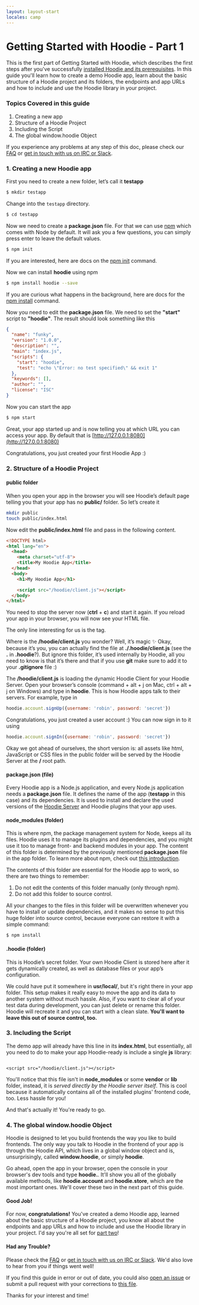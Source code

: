 ```yaml
---
layout: layout-start
locales: camp
---
```


# Getting Started with Hoodie - Part 1

This is the first part of Getting Started with Hoodie, which describes the first steps after you've successfully [installed Hoodie and its prerequisites](/camp/start/). In this guide you'll learn how to create a demo Hoodie app, learn about the basic structure of a Hoodie project and its folders, the endpoints and app URLs and how to include and use the Hoodie library in your project.

### Topics Covered in this guide

1. Creating a new app
2. Structure of a Hoodie Project
3. Including the Script
4. The global window.hoodie Object

If you experience any problems at any step of this doc, please check our <a href="http://faq.hood.ie" target="_blank">FAQ</a> or <a href="http://hood.ie/chat" target="_blank">get in touch with us on IRC or Slack</a>.

### 1. Creating a new Hoodie app

First you need to create a new folder, let’s call it **testapp**

```bash
$ mkdir testapp
```

Change into the `testapp` directory.

```bash
$ cd testapp
```

Now we need to create a **package.json** file. For that we can use [npm](https://www.npmjs.com/) which comes with Node by default. It will ask you a few questions, you can simply press enter to leave the default values.

```bash
$ npm init
```

If you are interested, here are docs on the [npm init](https://docs.npmjs.com/cli/init) command.

Now we can install **hoodie** using npm

```bash
$ npm install hoodie --save
```

If you are curious what happens in the background, here are docs for the [npm install](https://docs.npmjs.com/cli/install) command.

Now you need to edit the **package.json** file. We need to set the **"start"** script to **"hoodie"**. The result should look something like this

```json
{
  "name": "funky",
  "version": "1.0.0",
  "description": "",
  "main": "index.js",
  "scripts": {
    "start": "hoodie",
    "test": "echo \"Error: no test specified\" && exit 1"
  },
  "keywords": [],
  "author": "",
  "license": "ISC"
}
```

Now you can start the app

```bash
$ npm start
```

Great, your app started up and is now telling you at which URL you can access your app. By default that is [http://127.0.0.1:8080](http://127.0.0.1:8080)

Congratulations, you just created your first Hoodie App :)



### 2. Structure of a Hoodie Project

#### public folder

When you open your app in the browser you will see Hoodie’s default page telling
you that your app has no **public/** folder. So let’s create it

```bash
mkdir public
touch public/index.html
```

Now edit the **public/index.html** file and pass in the following content.

```html
<!DOCTYPE html>
<html lang="en">
  <head>
    <meta charset="utf-8">
    <title>My Hoodie App</title>
  </head>
  <body>
    <h1>My Hoodie App</h1>

    <script src="/hoodie/client.js"></script>
  </body>
</html>
```

You need to stop the server now (**ctrl** + **c**) and start it again.
If you reload your app in your browser, you will now see your HTML file.

The only line interesting for us is the **<script src="/hoodie/client.js"></script>** tag.

Where is the **/hoodie/client.js** you wonder? Well, it’s magic ✨
Okay, because it’s you, you can actually find the file at **./.hoodie/client.js** (see the **.** in **.hoodie**?).
But ignore this folder, it’s used internally by Hoodie, all you need to know is that it’s there and that
if you use **git** make sure to add it to your **.gitignore** file :)

The **/hoodie/client.js** is loading the dynamic Hoodie Client for your Hoodie Server.
Open your browser’s console (command + alt + j on Mac, ctrl + alt + j on Windows) and type in **hoodie**.
This is how Hoodie apps talk to their servers. For example, type in

```js
hoodie.account.signUp({username: 'robin', password: 'secret'})
```

Congratulations, you just created a user account :) You can now sign in to it using

```js
hoodie.account.signIn({username: 'robin', password: 'secret'})
```

Okay we got ahead of ourselves, the short version is: all assets like html, JavaScript or CSS files in the public folder will be served by the Hoodie Server at the **/** root path.

#### package.json (file)

Every Hoodie app is a Node.js application, and every Node.js application needs a **package.json** file. It defines the name of the app (**testapp** in this case) and its dependencies. It is used to install and declare the used versions of the <a href="https://github.com/hoodiehq/hoodie" target="_blank">Hoodie Server</a> and Hoodie plugins that your app uses.

#### node_modules (folder)

This is where npm, the package management system for Node, keeps all its files. Hoodie uses it to manage its plugins and dependencies, and you might use it too to manage front- and backend modules in your app. The content of this folder is determined by the previously mentioned **package.json** file in the app folder. To learn more about npm, check out <a href="http://howtonode.org/introduction-to-npm" target="_blank">this introduction</a>.

The contents of this folder are essential for the Hoodie app to work, so there are two things to remember:

1. Do not edit the contents of this folder manually (only through npm).
2. Do not add this folder to source control.

All your changes to the files in this folder will be overwritten whenever you have to install or update dependencies, and it makes no sense to put this huge folder into source control, because everyone can restore it with a simple command:

```bash
$ npm install
```

#### .hoodie (folder)

This is Hoodie’s secret folder. Your own Hoodie Client is stored here after it gets dynamically created, as well as database files or your app’s configuration.

We could have put it somewhere in **usr/local/**, but it's right there in your app folder. This setup makes it really easy to move the app and its data to another system without much hassle. Also, if you want to clear all of your test data during development, you can just delete or rename this folder. Hoodie will recreate it and you can start with a clean slate. **You'll want to leave this out of source control, too.**

### 3. Including the Script

The demo app will already have this line in its **index.html**, but essentially, all you need to do to make your app Hoodie-ready is include a single **js** library:

<pre><code class="language-markup">
&lt;script src="/hoodie/client.js"&gt;&lt;/script&gt;
</code></pre>

You'll notice that this file isn't in **node_modules** or some **vendor** or **lib** folder, instead, it is *served directly by the Hoodie server itself*. This is cool because it automatically contains all of the installed plugins' frontend code, too. Less hassle for you!

And that's actually it! You're ready to go.

### 4. The global window.hoodie Object

Hoodie is designed to let you build frontends the way you like to build frontends. The only way you talk to Hoodie in the frontend of your app is through the Hoodie API, which lives in a global window object and is, unsurprisingly, called **window.hoodie**, or simply **hoodie**.

Go ahead, open the app in your browser, open the console in your browser's dev tools and type **hoodie.**. It'll show you all of the globally available methods, like **hoodie.account** and **hoodie.store**, which are the most important ones. We'll cover these two in the next part of this guide.

#### Good Job!

For now, **congratulations!** You've created a demo Hoodie app, learned about the basic structure of a Hoodie project, you know all about the endpoints and app URLs and how to include and use the Hoodie library in your project. I'd say you're all set for [part two](/camp/tutorials/)!

#### Had any Trouble?

Please check the <a href="http://faq.hood.ie" target="_blank">FAQ</a> or <a href="http://hood.ie/chat" target="_blank">get in touch with us on IRC or Slack</a>. We'd also love to hear from you if things went well!

If you find this guide in error or out of date, you could also <a href="https://github.com/hoodiehq/documentation/issues" target="_blank">open an issue</a> or submit a pull request with your corrections to <a href="https://github.com/hoodiehq/documentation/blob/gh-pages/camp/start/getting-started/getting-started-1.md" target="_blank">this file</a>.

Thanks for your interest and time!
